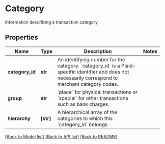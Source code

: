 # Category

Information describing a transaction category
## Properties
Name | Type | Description | Notes
------------ | ------------- | ------------- | -------------
**category_id** | **str** | An identifying number for the category. &#x60;category_id&#x60; is a Plaid-specific identifier and does not necessarily correspond to merchant category codes. | 
**group** | **str** | &#x60;place&#x60; for physical transactions or &#x60;special&#x60; for other transactions such as bank charges. | 
**hierarchy** | **[str]** | A hierarchical array of the categories to which this &#x60;category_id&#x60; belongs. | 

[[Back to Model list]](../README.md#documentation-for-models) [[Back to API list]](../README.md#documentation-for-api-endpoints) [[Back to README]](../README.md)


